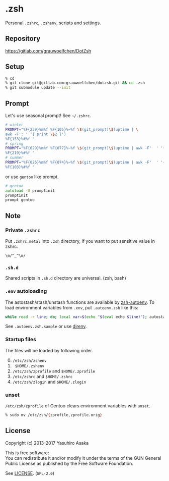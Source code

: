 # .zsh

Personal `.zshrc`, `.zshenv`, scripts and settings.


## Repository

https://gitlab.com/grauwoelfchen/DotZsh


## Setup

```zsh
% cd
% git clone git@gitlab.com:grauwoelfchen/dotzsh.git && cd .zsh
% git submodule update --init
```


## Prompt

Let's use seasonal prompt! See `~/.zshrc`.

```zsh
# winter
PROMPT="%F{239}%m%f %F{105}%~%f \$(git_prompt)\$(uptime | \
awk -F': ' '{ print \$2 }')
%F{153}%#%f "
# spring
PROMPT="%F{029}%m%f %F{077}%~%f \$(git_prompt)\$(uptime | awk -F'  ' '{ print \$4 }')
%F{219}%#%f "
# summer
PROMPT="%F{026}%m%f %F{074}%~%f \$(git_prompt)\$(uptime | awk -F'  ' '{ print \$4 }')
%F{103}%#%f "
```

or use `gentoo` like prompt.

```zsh
# gentoo
autoload -U promptinit
promptinit
prompt gentoo
```


## Note

### Private `.zshrc`

Put `.zshrc.metal` into `.zsh` directory, if you want to put sensitive value
in zshrc.

`\m/^_^\m/`

### `.sh.d`

Shared scripts in `.sh.d` directory are universal. (zsh, bash)

### `.env` autoloading

The astostash/stash/unstash functions are available by [zsh-autoenv](
https://github.com/Tarrasch/zsh-autoenv).
To load environment variables from `.env`, put `.autoenv.zsh` like this:

```sh
while read -r line; do; local var=$(echo "$(eval echo $line)"); autostash $var; done < ./.env
```

See `.autoenv.zsh.sample` or use [direnv](https://github.com/direnv/direnv).

### Startup files

The files will be loaded by following order.

0. `/etc/zsh/zshenv`
1. ` $HOME/.zshenv`
2. `/etc/zsh/zprofile` and `$HOME/.zprofile`
3. `/etc/zshrc` and `$HOME/.zshrc`
4. `/etc/zsh/zlogin` and `$HOME/.zlogin`

### unset

`/etc/zsh/zprofile` of Gentoo clears environment variables with `unset`.

```zsh
% sudo mv /etc/zsh/{zprofile,zprofile.orig}
```


## License

Copyright (c) 2013-2017 Yasuhiro Asaka

This is free software:  
You can redistribute it and/or modify it under the terms of
the GUN General Public License as published by the
Free Software Foundation.

See [LICENSE](LICENSE). (`GPL-2.0`)
